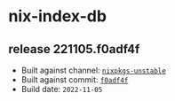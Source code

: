 # nix-index-db
## release 221105.f0adf4f
- Built against channel: [`nixpkgs-unstable`](https://github.com/nixos/nixpkgs/tree/nixpkgs-unstable)
- Built against commit: [`f0adf4f`](https://github.com/NixOS/nixpkgs/commit/f0adf4fcae2aecdd6ade53cb5d4b94d3b7446efd)
- Build date: `2022-11-05`
